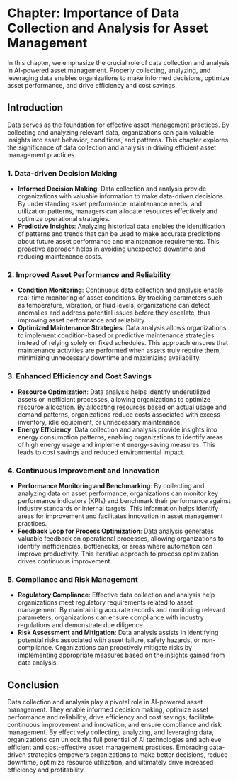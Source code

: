 Chapter: Importance of Data Collection and Analysis for Asset Management
========================================================================

In this chapter, we emphasize the crucial role of data collection and analysis in AI-powered asset management. Properly collecting, analyzing, and leveraging data enables organizations to make informed decisions, optimize asset performance, and drive efficiency and cost savings.

Introduction
------------

Data serves as the foundation for effective asset management practices. By collecting and analyzing relevant data, organizations can gain valuable insights into asset behavior, conditions, and patterns. This chapter explores the significance of data collection and analysis in driving efficient asset management practices.

### 1. Data-driven Decision Making

* **Informed Decision Making**: Data collection and analysis provide organizations with valuable information to make data-driven decisions. By understanding asset performance, maintenance needs, and utilization patterns, managers can allocate resources effectively and optimize operational strategies.
* **Predictive Insights**: Analyzing historical data enables the identification of patterns and trends that can be used to make accurate predictions about future asset performance and maintenance requirements. This proactive approach helps in avoiding unexpected downtime and reducing maintenance costs.

### 2. Improved Asset Performance and Reliability

* **Condition Monitoring**: Continuous data collection and analysis enable real-time monitoring of asset conditions. By tracking parameters such as temperature, vibration, or fluid levels, organizations can detect anomalies and address potential issues before they escalate, thus improving asset performance and reliability.
* **Optimized Maintenance Strategies**: Data analysis allows organizations to implement condition-based or predictive maintenance strategies instead of relying solely on fixed schedules. This approach ensures that maintenance activities are performed when assets truly require them, minimizing unnecessary downtime and maximizing availability.

### 3. Enhanced Efficiency and Cost Savings

* **Resource Optimization**: Data analysis helps identify underutilized assets or inefficient processes, allowing organizations to optimize resource allocation. By allocating resources based on actual usage and demand patterns, organizations reduce costs associated with excess inventory, idle equipment, or unnecessary maintenance.
* **Energy Efficiency**: Data collection and analysis provide insights into energy consumption patterns, enabling organizations to identify areas of high energy usage and implement energy-saving measures. This leads to cost savings and reduced environmental impact.

### 4. Continuous Improvement and Innovation

* **Performance Monitoring and Benchmarking**: By collecting and analyzing data on asset performance, organizations can monitor key performance indicators (KPIs) and benchmark their performance against industry standards or internal targets. This information helps identify areas for improvement and facilitates innovation in asset management practices.
* **Feedback Loop for Process Optimization**: Data analysis generates valuable feedback on operational processes, allowing organizations to identify inefficiencies, bottlenecks, or areas where automation can improve productivity. This iterative approach to process optimization drives continuous improvement.

### 5. Compliance and Risk Management

* **Regulatory Compliance**: Effective data collection and analysis help organizations meet regulatory requirements related to asset management. By maintaining accurate records and monitoring relevant parameters, organizations can ensure compliance with industry regulations and demonstrate due diligence.
* **Risk Assessment and Mitigation**: Data analysis assists in identifying potential risks associated with asset failure, safety hazards, or non-compliance. Organizations can proactively mitigate risks by implementing appropriate measures based on the insights gained from data analysis.

Conclusion
----------

Data collection and analysis play a pivotal role in AI-powered asset management. They enable informed decision making, optimize asset performance and reliability, drive efficiency and cost savings, facilitate continuous improvement and innovation, and ensure compliance and risk management. By effectively collecting, analyzing, and leveraging data, organizations can unlock the full potential of AI technologies and achieve efficient and cost-effective asset management practices. Embracing data-driven strategies empowers organizations to make better decisions, reduce downtime, optimize resource utilization, and ultimately drive increased efficiency and profitability.
